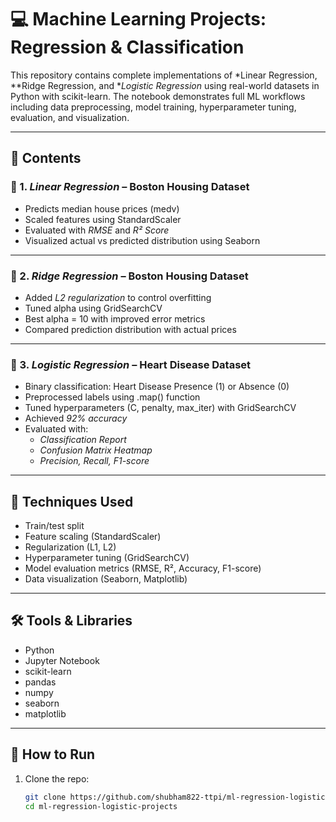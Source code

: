 # 💻 Machine Learning Projects: Regression & Classification

This repository contains complete implementations of *Linear Regression, **Ridge Regression, and **Logistic Regression* using real-world datasets in Python with scikit-learn. The notebook demonstrates full ML workflows including data preprocessing, model training, hyperparameter tuning, evaluation, and visualization.

---

## 📁 Contents

### 🔹 1. *Linear Regression* – Boston Housing Dataset
- Predicts median house prices (medv)
- Scaled features using StandardScaler
- Evaluated with *RMSE* and *R² Score*
- Visualized actual vs predicted distribution using Seaborn

---

### 🔹 2. *Ridge Regression* – Boston Housing Dataset
- Added *L2 regularization* to control overfitting
- Tuned alpha using GridSearchCV
- Best alpha = 10 with improved error metrics
- Compared prediction distribution with actual prices

---

### 🔹 3. *Logistic Regression* – Heart Disease Dataset
- Binary classification: Heart Disease Presence (1) or Absence (0)
- Preprocessed labels using .map() function
- Tuned hyperparameters (C, penalty, max_iter) with GridSearchCV
- Achieved *92% accuracy*
- Evaluated with:
  - *Classification Report*
  - *Confusion Matrix Heatmap*
  - *Precision, Recall, F1-score*

---

## 🧪 Techniques Used
- Train/test split
- Feature scaling (StandardScaler)
- Regularization (L1, L2)
- Hyperparameter tuning (GridSearchCV)
- Model evaluation metrics (RMSE, R², Accuracy, F1-score)
- Data visualization (Seaborn, Matplotlib)

---

## 🛠 Tools & Libraries
- Python
- Jupyter Notebook
- scikit-learn
- pandas
- numpy
- seaborn
- matplotlib

---

## 📌 How to Run

1. Clone the repo:
   ```bash
   git clone https://github.com/shubham822-ttpi/ml-regression-logistic-projects.git
   cd ml-regression-logistic-projects

